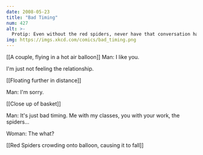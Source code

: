 ```yaml
---
date: 2008-05-23
title: "Bad Timing"
num: 427
alt: >-
  Protip: Even without the red spiders, never have that conversation halfway through a balloon ride.
img: https://imgs.xkcd.com/comics/bad_timing.png
---
```

[[A couple, flying in a hot air balloon]] Man: I like you.  

I'm just not feeling the relationship.

[[Floating further in distance]]

Man: I'm sorry.

[[Close up of basket]]

Man: It's just bad timing. Me with my classes, you with your work, the spiders...

Woman: The what?

[[Red Spiders crowding onto balloon, causing it to fall]]

